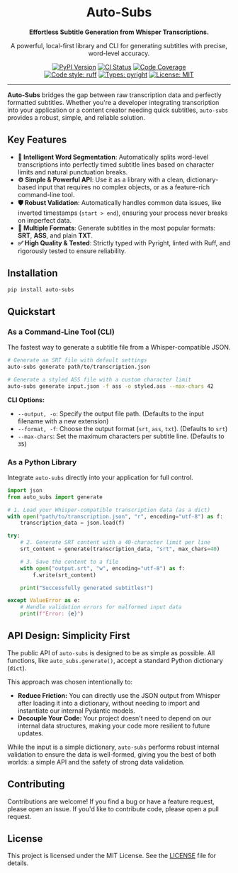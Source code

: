 <div align="center">

# Auto-Subs

**Effortless Subtitle Generation from Whisper Transcriptions.**

A powerful, local-first library and CLI for generating subtitles with precise, word-level accuracy.

</div>

<div align="center">

[![PyPI Version](https://img.shields.io/pypi/v/auto-subs?color=blue&logo=pypi&logoColor=white)](https://pypi.org/project/auto-subs/)
[![CI Status](https://github.com/mateusz-kow/auto-subs/actions/workflows/ci.yml/badge.svg)](https://github.com/mateusz-kow/auto-subs/actions/workflows/ci.yml)
[![Code Coverage](https://codecov.io/gh/mateusz-kow/auto-subs/graph/badge.svg)](https://codecov.io/gh/mateusz-kow/auto-subs)
<br />
[![Code style: ruff](https://img.shields.io/endpoint?url=https://raw.githubusercontent.com/astral-sh/ruff/main/assets/badge/v2.json)](https://github.com/astral-sh/ruff)
[![Types: pyright](https://img.shields.io/badge/Pyright-strict-4293f7.svg)](https://github.com/microsoft/pyright)
[![License: MIT](https://img.shields.io/pypi/l/auto-subs)](https://opensource.org/licenses/MIT)

</div>

---

**Auto-Subs** bridges the gap between raw transcription data and perfectly formatted subtitles. Whether you're a developer integrating transcription into your application or a content creator needing quick subtitles, `auto-subs` provides a robust, simple, and reliable solution.

## Key Features

- **🎯 Intelligent Word Segmentation**: Automatically splits word-level transcriptions into perfectly timed subtitle lines based on character limits and natural punctuation breaks.
- **⚙️ Simple & Powerful API**: Use it as a library with a clean, dictionary-based input that requires no complex objects, or as a feature-rich command-line tool.
- **🛡️ Robust Validation**: Automatically handles common data issues, like inverted timestamps (`start > end`), ensuring your process never breaks on imperfect data.
- **📄 Multiple Formats**: Generate subtitles in the most popular formats: **SRT**, **ASS**, and plain **TXT**.
- **✅ High Quality & Tested**: Strictly typed with Pyright, linted with Ruff, and rigorously tested to ensure reliability.

## Installation

```bash
pip install auto-subs
```

## Quickstart

### As a Command-Line Tool (CLI)

The fastest way to generate a subtitle file from a Whisper-compatible JSON.

```bash
# Generate an SRT file with default settings
auto-subs generate path/to/transcription.json

# Generate a styled ASS file with a custom character limit
auto-subs generate input.json -f ass -o styled.ass --max-chars 42
```

**CLI Options:**
- `--output, -o`: Specify the output file path. (Defaults to the input filename with a new extension)
- `--format, -f`: Choose the output format (`srt`, `ass`, `txt`). (Defaults to `srt`)
- `--max-chars`: Set the maximum characters per subtitle line. (Defaults to `35`)

### As a Python Library

Integrate `auto-subs` directly into your application for full control.

```python
import json
from auto_subs import generate

# 1. Load your Whisper-compatible transcription data (as a dict)
with open("path/to/transcription.json", "r", encoding="utf-8") as f:
    transcription_data = json.load(f)

try:
    # 2. Generate SRT content with a 40-character limit per line
    srt_content = generate(transcription_data, "srt", max_chars=40)

    # 3. Save the content to a file
    with open("output.srt", "w", encoding="utf-8") as f:
        f.write(srt_content)

    print("Successfully generated subtitles!")

except ValueError as e:
    # Handle validation errors for malformed input data
    print(f"Error: {e}")
```

## API Design: Simplicity First

The public API of `auto-subs` is designed to be as simple as possible. All functions, like `auto_subs.generate()`, accept a standard Python dictionary (`dict`).

This approach was chosen intentionally to:
- **Reduce Friction:** You can directly use the JSON output from Whisper after loading it into a dictionary, without needing to import and instantiate our internal Pydantic models.
- **Decouple Your Code:** Your project doesn't need to depend on our internal data structures, making your code more resilient to future updates.

While the input is a simple dictionary, `auto-subs` performs robust internal validation to ensure the data is well-formed, giving you the best of both worlds: a simple API and the safety of strong data validation.

## Contributing

Contributions are welcome! If you find a bug or have a feature request, please open an issue. If you'd like to contribute code, please open a pull request.

## License

This project is licensed under the MIT License. See the [LICENSE](LICENSE) file for details.
